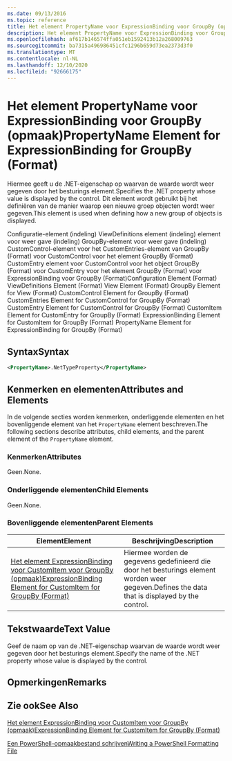 ```yaml
---
ms.date: 09/13/2016
ms.topic: reference
title: Het element PropertyName voor ExpressionBinding voor GroupBy (opmaak)
description: Het element PropertyName voor ExpressionBinding voor GroupBy (opmaak)
ms.openlocfilehash: af617b146574ffa051eb1592413b12a268009763
ms.sourcegitcommit: ba7315a496986451cfc1296b659d73ea2373d3f0
ms.translationtype: MT
ms.contentlocale: nl-NL
ms.lasthandoff: 12/10/2020
ms.locfileid: "92666175"
---
```

# <a name="propertyname-element-for-expressionbinding-for-groupby-format"></a><span data-ttu-id="f2f14-103">Het element PropertyName voor ExpressionBinding voor GroupBy (opmaak)</span><span class="sxs-lookup"><span data-stu-id="f2f14-103">PropertyName Element for ExpressionBinding for GroupBy (Format)</span></span>

<span data-ttu-id="f2f14-104">Hiermee geeft u de .NET-eigenschap op waarvan de waarde wordt weer gegeven door het besturings element.</span><span class="sxs-lookup"><span data-stu-id="f2f14-104">Specifies the .NET property whose value is displayed by the control.</span></span> <span data-ttu-id="f2f14-105">Dit element wordt gebruikt bij het definiëren van de manier waarop een nieuwe groep objecten wordt weer gegeven.</span><span class="sxs-lookup"><span data-stu-id="f2f14-105">This element is used when defining how a new group of objects is displayed.</span></span>

<span data-ttu-id="f2f14-106">Configuratie-element (indeling) ViewDefinitions element (indeling) element voor weer gave (indeling) GroupBy-element voor weer gave (indeling) CustomControl-element voor het CustomEntries-element van GroupBy (Format) voor CustomControl voor het element GroupBy (Format) CustomEntry element voor CustomControl voor het object GroupBy (Format) voor CustomEntry voor het element GroupBy (Format) voor ExpressionBinding voor GroupBy (Format)</span><span class="sxs-lookup"><span data-stu-id="f2f14-106">Configuration Element (Format) ViewDefinitions Element (Format) View Element (Format) GroupBy Element for View (Format) CustomControl Element for GroupBy (Format) CustomEntries Element for CustomControl for GroupBy (Format) CustomEntry Element for CustomControl for GroupBy (Format) CustomItem Element for CustomEntry for GroupBy (Format) ExpressionBinding Element for CustomItem for GroupBy (Format) PropertyName Element for ExpressionBinding for GroupBy (Format)</span></span>

## <a name="syntax"></a><span data-ttu-id="f2f14-107">Syntax</span><span class="sxs-lookup"><span data-stu-id="f2f14-107">Syntax</span></span>

```xml
<PropertyName>.NetTypeProperty</PropertyName>
```

## <a name="attributes-and-elements"></a><span data-ttu-id="f2f14-108">Kenmerken en elementen</span><span class="sxs-lookup"><span data-stu-id="f2f14-108">Attributes and Elements</span></span>

<span data-ttu-id="f2f14-109">In de volgende secties worden kenmerken, onderliggende elementen en het bovenliggende element van het `PropertyName` element beschreven.</span><span class="sxs-lookup"><span data-stu-id="f2f14-109">The following sections describe attributes, child elements, and the parent element of the `PropertyName` element.</span></span>

### <a name="attributes"></a><span data-ttu-id="f2f14-110">Kenmerken</span><span class="sxs-lookup"><span data-stu-id="f2f14-110">Attributes</span></span>

<span data-ttu-id="f2f14-111">Geen.</span><span class="sxs-lookup"><span data-stu-id="f2f14-111">None.</span></span>

### <a name="child-elements"></a><span data-ttu-id="f2f14-112">Onderliggende elementen</span><span class="sxs-lookup"><span data-stu-id="f2f14-112">Child Elements</span></span>

<span data-ttu-id="f2f14-113">Geen.</span><span class="sxs-lookup"><span data-stu-id="f2f14-113">None.</span></span>

### <a name="parent-elements"></a><span data-ttu-id="f2f14-114">Bovenliggende elementen</span><span class="sxs-lookup"><span data-stu-id="f2f14-114">Parent Elements</span></span>

|<span data-ttu-id="f2f14-115">Element</span><span class="sxs-lookup"><span data-stu-id="f2f14-115">Element</span></span>|<span data-ttu-id="f2f14-116">Beschrijving</span><span class="sxs-lookup"><span data-stu-id="f2f14-116">Description</span></span>|
|-------------|-----------------|
|[<span data-ttu-id="f2f14-117">Het element ExpressionBinding voor CustomItem voor GroupBy (opmaak)</span><span class="sxs-lookup"><span data-stu-id="f2f14-117">ExpressionBinding Element for CustomItem for GroupBy (Format)</span></span>](./expressionbinding-element-for-customitem-for-groupby-format.md)|<span data-ttu-id="f2f14-118">Hiermee worden de gegevens gedefinieerd die door het besturings element worden weer gegeven.</span><span class="sxs-lookup"><span data-stu-id="f2f14-118">Defines the data that is displayed by the control.</span></span>|

## <a name="text-value"></a><span data-ttu-id="f2f14-119">Tekstwaarde</span><span class="sxs-lookup"><span data-stu-id="f2f14-119">Text Value</span></span>

<span data-ttu-id="f2f14-120">Geef de naam op van de .NET-eigenschap waarvan de waarde wordt weer gegeven door het besturings element.</span><span class="sxs-lookup"><span data-stu-id="f2f14-120">Specify the name of the .NET property whose value is displayed by the control.</span></span>

## <a name="remarks"></a><span data-ttu-id="f2f14-121">Opmerkingen</span><span class="sxs-lookup"><span data-stu-id="f2f14-121">Remarks</span></span>

## <a name="see-also"></a><span data-ttu-id="f2f14-122">Zie ook</span><span class="sxs-lookup"><span data-stu-id="f2f14-122">See Also</span></span>

[<span data-ttu-id="f2f14-123">Het element ExpressionBinding voor CustomItem voor GroupBy (opmaak)</span><span class="sxs-lookup"><span data-stu-id="f2f14-123">ExpressionBinding Element for CustomItem for GroupBy (Format)</span></span>](./expressionbinding-element-for-customitem-for-groupby-format.md)

[<span data-ttu-id="f2f14-124">Een PowerShell-opmaakbestand schrijven</span><span class="sxs-lookup"><span data-stu-id="f2f14-124">Writing a PowerShell Formatting File</span></span>](./writing-a-powershell-formatting-file.md)
